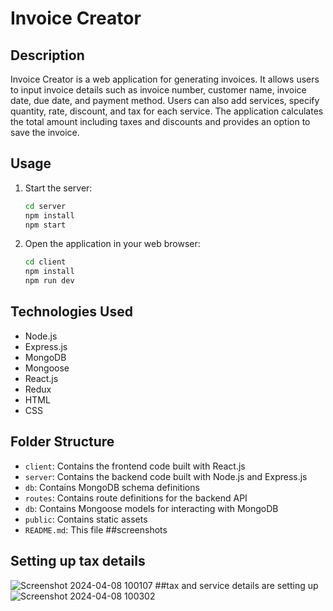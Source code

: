 # Invoice Creator

## Description
Invoice Creator is a web application for generating invoices. It allows users to input invoice details such as invoice number, customer name, invoice date, due date, and payment method. Users can also add services, specify quantity, rate, discount, and tax for each service. The application calculates the total amount including taxes and discounts and provides an option to save the invoice.

## Usage
1. Start the server:
    ```bash
    cd server
    npm install
    npm start
    ```
2. Open the application in your web browser:
     ```bash
    cd client
    npm install
    npm run dev
    ```

## Technologies Used
- Node.js
- Express.js
- MongoDB
- Mongoose
- React.js
- Redux
- HTML
- CSS

## Folder Structure
- `client`: Contains the frontend code built with React.js
- `server`: Contains the backend code built with Node.js and Express.js
- `db`: Contains MongoDB schema definitions
- `routes`: Contains route definitions for the backend API
- `db`: Contains Mongoose models for interacting with MongoDB
- `public`: Contains static assets
- `README.md`: This file
##screenshots
## Setting up tax details
![Screenshot 2024-04-08 100107](https://github.com/kmaity-9563/Invoice_tax_creater/assets/75235204/d08fdfce-643e-47c7-8450-4b8536091cf0)
##tax and service details are setting up
![Screenshot 2024-04-08 100302](https://github.com/kmaity-9563/Invoice_tax_creater/assets/75235204/efae9da8-5713-48e4-90e6-a8085a8d700c)


